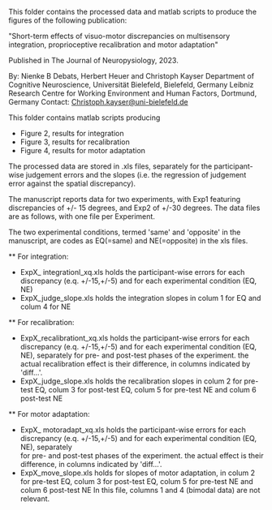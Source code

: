 This folder contains the processed data and matlab scripts to produce the figures of the following publication:

"Short-term effects of visuo-motor discrepancies on multisensory integration, proprioceptive recalibration and motor adaptation"

Published in The Journal of Neuropysiology, 2023. 

By:
Nienke B Debats, Herbert Heuer and Christoph Kayser
Department of Cognitive Neuroscience, Universität Bielefeld, Bielefeld, Germany
Leibniz Research Centre for Working Environment and Human Factors, Dortmund, Germany
Contact: Christoph.kayser@uni-bielefeld.de  


This folder contains matlab scripts producing
- Figure 2, results for integration
- Figure 3, results for recalibration
- Figure 4, results for motor adaptation

The processed data are stored in .xls files, separately for the participant-wise judgement errors and the slopes (i.e. the regression of judgement error against 
the spatial discrepancy).

The manuscript reports data for two experiments, with Exp1 featuring discrepancies of +/- 15 degrees, and Exp2 of +/-30 degrees.
The data files are as follows, with one file per Experiment.

The two experimental conditions, termed 'same' and 'opposite' in the manuscript, are codes as EQ(=same) and NE(=opposite) in the xls files.

** For integration:
- ExpX_ integrationl_xq.xls   holds the participant-wise errors for each discrepancy (e.q. +/-15,+/-5) and for each experimental condition (EQ, NE)
- ExpX_judge_slope.xls        holds the integration slopes in colum 1 for EQ and colum 4 for NE

** For recalibration:
- ExpX_recalibrationt_xq.xls  holds the participant-wise errors for each discrepancy (e.q. +/-15,+/-5) and for each experimental condition (EQ, NE), separately 
for pre- and post-test phases of the experiment. the actual recalibration effect is their difference, in columns indicated by 'diff...'.
- ExpX_judge_slope.xls        holds the recalibration slopes in colum 2 for pre-test EQ, colum 3 for post-test EQ, colum 5 for pre-test NE and colum 6 post-test NE

** For motor adaptation:
- ExpX_ motoradapt_xq.xls     holds the participant-wise errors for each discrepancy (e.q. +/-15,+/-5) and for each experimental condition (EQ, NE), separately  
for pre- and post-test phases of the experiment. the actual effect is their difference, in columns indicated by 'diff...'.
 - ExpX_move_slope.xls        holds for slopes of motor adaptation, in colum 2 for pre-test EQ, colum 3 for post-test EQ, colum 5 for pre-test NE and colum 6 post-test NE
			      In this file, columns 1 and 4 (bimodal data) are not relevant. 

